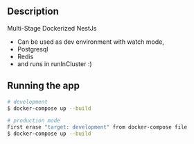 ## Description

Multi-Stage Dockerized NestJs

- Can be used as dev environment with watch mode,
- Postgresql
- Redis
- and runs in runInCluster :)

## Running the app

```bash
# development
$ docker-compose up --build

# production mode
First erase "target: development" from docker-compose file
$ docker-compose up --build
```
